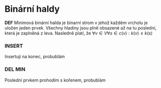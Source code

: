 # Binární haldy

**DEF** Minimová binární halda je binarní strom v jehož každém vrcholu je uložen jeden prvek. Všechny hladiny jsou plně obsazené až na tu poslední, která je zaplněná z leva. Nasledně platí, že $\forall v \in V \forall s \in c(v): k(v) \leq k(s)$ 

### INSERT
Insertuji na konec, probublám

### DEL MIN

Poslední prvkem prohodím s kořenem, probublám

